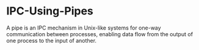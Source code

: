 # IPC-Using-Pipes
A pipe is an IPC mechanism in Unix-like systems for one-way communication between processes, enabling data flow from the output of one process to the input of another.
